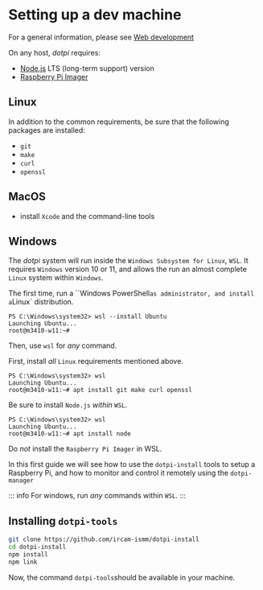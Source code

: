 # Setting up a dev machine

For a general information, please see [Web development](https://ircam-ismm.github.io/webaudio-tutorials/first-steps/setting-up-environment.html)

On any host, _dotpi_ requires:

- [Node.js](https://nodejs.org/) LTS (long-term support) version
- [Raspberry Pi Imager](https://www.raspberrypi.com/software/)

## Linux

In addition to the common requirements, be sure that the following packages are installed:

- `git`
- `make`
- `curl`
- `openssl`

## MacOS

- install `Xcode` and the command-line tools

## Windows

The _dotpi_ system will run inside the `Windows Subsystem for Linux`, `WSL`. It requires `Windows` version 10 or 11, and allows the run an almost complete `Linux` system within `Windows`.

The first time, run a ``Windows PowerShell` as administrator, and install a `Linux` distribution.

```
PS C:\Windows\system32> wsl --install Ubuntu
Launching Ubuntu...
root@m3410-w11:~#
```

Then, use `wsl` for _any_ command.

First, install _all_ `Linux` requirements mentioned above.

```
PS C:\Windows\system32> wsl
Launching Ubuntu...
root@m3410-w11:~# apt install git make curl openssl
```

Be sure to install `Node.js` _within_ `WSL`.

```
PS C:\Windows\system32> wsl
Launching Ubuntu...
root@m3410-w11:~# apt install node
```

Do _not_ install the `Raspberry Pi Imager` in WSL.

In this first guide we will see how to use the `dotpi-install` tools to setup a Raspberry Pi, and how to monitor and control it remotely using the `dotpi-manager`

::: info
For windows, run _any_ commands within `WSL`.
:::

## Installing `dotpi-tools`

```sh
git clone https://github.com/ircam-ismm/dotpi-install
cd dotpi-install
npm install
npm link
```

Now, the command `dotpi-tools`should be available in your machine.

